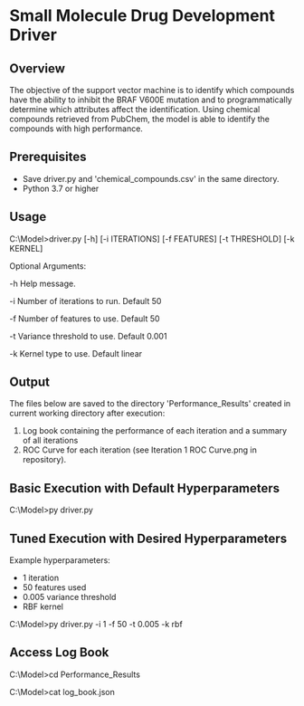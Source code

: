 # Small Molecule Drug Development Driver

## Overview
The objective of the support vector machine is to identify which compounds have the ability to inhibit the BRAF V600E mutation and to programmatically determine which attributes affect the identification. Using chemical compounds retrieved from PubChem, the model is able to identify the compounds with high performance.

## Prerequisites
- Save driver.py and 'chemical_compounds.csv' in the same directory.
- Python 3.7 or higher

## Usage
C:\Model>driver.py [-h] [-i ITERATIONS] [-f FEATURES] [-t THRESHOLD] [-k KERNEL]

Optional Arguments:

-h Help message.

-i Number of iterations to run. Default 50

-f Number of features to use. Default 50

-t Variance threshold to use. Default 0.001

-k Kernel type to use. Default linear


## Output
The files below are saved to the directory 'Performance_Results' created in current working directory after execution:
1) Log book containing the performance of each iteration and a summary of all iterations
2) ROC Curve for each iteration (see Iteration 1 ROC Curve.png in repository).

## Basic Execution with Default Hyperparameters

C:\Model>py driver.py

## Tuned Execution with Desired Hyperparameters
Example hyperparameters:
- 1 iteration
- 50 features used
- 0.005 variance threshold
- RBF kernel

C:\Model>py driver.py -i 1 -f 50 -t 0.005 -k rbf


## Access Log Book
C:\Model>cd Performance_Results

C:\Model>cat log_book.json
